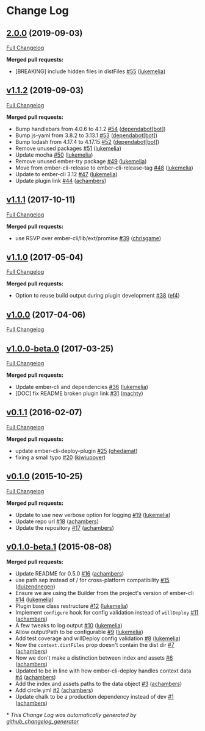 # Change Log

## [2.0.0](https://github.com/ember-cli-deploy/ember-cli-deploy-build/tree/2.0.0) (2019-09-03)
[Full Changelog](https://github.com/ember-cli-deploy/ember-cli-deploy-build/compare/v1.1.2...2.0.0)

**Merged pull requests:**

- \[BREAKING\] include hidden files in distFiles [\#55](https://github.com/ember-cli-deploy/ember-cli-deploy-build/pull/55) ([lukemelia](https://github.com/lukemelia))

## [v1.1.2](https://github.com/ember-cli-deploy/ember-cli-deploy-build/tree/v1.1.2) (2019-09-03)
[Full Changelog](https://github.com/ember-cli-deploy/ember-cli-deploy-build/compare/v1.1.1...v1.1.2)

**Merged pull requests:**

- Bump handlebars from 4.0.6 to 4.1.2 [\#54](https://github.com/ember-cli-deploy/ember-cli-deploy-build/pull/54) ([dependabot[bot]](https://github.com/apps/dependabot))
- Bump js-yaml from 3.8.2 to 3.13.1 [\#53](https://github.com/ember-cli-deploy/ember-cli-deploy-build/pull/53) ([dependabot[bot]](https://github.com/apps/dependabot))
- Bump lodash from 4.17.4 to 4.17.15 [\#52](https://github.com/ember-cli-deploy/ember-cli-deploy-build/pull/52) ([dependabot[bot]](https://github.com/apps/dependabot))
- Remove unused packages [\#51](https://github.com/ember-cli-deploy/ember-cli-deploy-build/pull/51) ([lukemelia](https://github.com/lukemelia))
- Update mocha [\#50](https://github.com/ember-cli-deploy/ember-cli-deploy-build/pull/50) ([lukemelia](https://github.com/lukemelia))
- Remove unused ember-try package [\#49](https://github.com/ember-cli-deploy/ember-cli-deploy-build/pull/49) ([lukemelia](https://github.com/lukemelia))
- Move from ember-cli-release to ember-cli-release-tag [\#48](https://github.com/ember-cli-deploy/ember-cli-deploy-build/pull/48) ([lukemelia](https://github.com/lukemelia))
- Update to ember-cli 3.12 [\#47](https://github.com/ember-cli-deploy/ember-cli-deploy-build/pull/47) ([lukemelia](https://github.com/lukemelia))
- Update plugin link [\#44](https://github.com/ember-cli-deploy/ember-cli-deploy-build/pull/44) ([achambers](https://github.com/achambers))

## [v1.1.1](https://github.com/ember-cli-deploy/ember-cli-deploy-build/tree/v1.1.1) (2017-10-11)
[Full Changelog](https://github.com/ember-cli-deploy/ember-cli-deploy-build/compare/v1.1.0...v1.1.1)

**Merged pull requests:**

- use RSVP over ember-cli/lib/ext/promise [\#39](https://github.com/ember-cli-deploy/ember-cli-deploy-build/pull/39) ([chrisgame](https://github.com/chrisgame))

## [v1.1.0](https://github.com/ember-cli-deploy/ember-cli-deploy-build/tree/v1.1.0) (2017-05-04)
[Full Changelog](https://github.com/ember-cli-deploy/ember-cli-deploy-build/compare/v1.0.0...v1.1.0)

**Merged pull requests:**

- Option to reuse build output during plugin development [\#38](https://github.com/ember-cli-deploy/ember-cli-deploy-build/pull/38) ([ef4](https://github.com/ef4))

## [v1.0.0](https://github.com/ember-cli-deploy/ember-cli-deploy-build/tree/v1.0.0) (2017-04-06)
[Full Changelog](https://github.com/ember-cli-deploy/ember-cli-deploy-build/compare/v1.0.0-beta.0...v1.0.0)

## [v1.0.0-beta.0](https://github.com/ember-cli-deploy/ember-cli-deploy-build/tree/v1.0.0-beta.0) (2017-03-25)
[Full Changelog](https://github.com/ember-cli-deploy/ember-cli-deploy-build/compare/v0.1.1...v1.0.0-beta.0)

**Merged pull requests:**

- Update ember-cli and dependencies [\#36](https://github.com/ember-cli-deploy/ember-cli-deploy-build/pull/36) ([lukemelia](https://github.com/lukemelia))
- \[DOC\] fix README broken plugin link [\#31](https://github.com/ember-cli-deploy/ember-cli-deploy-build/pull/31) ([machty](https://github.com/machty))

## [v0.1.1](https://github.com/ember-cli-deploy/ember-cli-deploy-build/tree/v0.1.1) (2016-02-07)
[Full Changelog](https://github.com/ember-cli-deploy/ember-cli-deploy-build/compare/v0.1.0...v0.1.1)

**Merged pull requests:**

- update ember-cli-deploy-plugin [\#25](https://github.com/ember-cli-deploy/ember-cli-deploy-build/pull/25) ([ghedamat](https://github.com/ghedamat))
- fixing a small typo [\#20](https://github.com/ember-cli-deploy/ember-cli-deploy-build/pull/20) ([kiwiupover](https://github.com/kiwiupover))

## [v0.1.0](https://github.com/ember-cli-deploy/ember-cli-deploy-build/tree/v0.1.0) (2015-10-25)
[Full Changelog](https://github.com/ember-cli-deploy/ember-cli-deploy-build/compare/v0.1.0-beta.1...v0.1.0)

**Merged pull requests:**

- Update to use new verbose option for logging [\#19](https://github.com/ember-cli-deploy/ember-cli-deploy-build/pull/19) ([lukemelia](https://github.com/lukemelia))
- Update repo url [\#18](https://github.com/ember-cli-deploy/ember-cli-deploy-build/pull/18) ([achambers](https://github.com/achambers))
- Update the repository [\#17](https://github.com/ember-cli-deploy/ember-cli-deploy-build/pull/17) ([achambers](https://github.com/achambers))

## [v0.1.0-beta.1](https://github.com/ember-cli-deploy/ember-cli-deploy-build/tree/v0.1.0-beta.1) (2015-08-08)
**Merged pull requests:**

- Update README for 0.5.0 [\#16](https://github.com/ember-cli-deploy/ember-cli-deploy-build/pull/16) ([achambers](https://github.com/achambers))
- use path.sep instead of / for cross-platform compatibility [\#15](https://github.com/ember-cli-deploy/ember-cli-deploy-build/pull/15) ([duizendnegen](https://github.com/duizendnegen))
- Ensure we are using the Builder from the project's version of ember-cli [\#14](https://github.com/ember-cli-deploy/ember-cli-deploy-build/pull/14) ([lukemelia](https://github.com/lukemelia))
- Plugin base class restructure [\#12](https://github.com/ember-cli-deploy/ember-cli-deploy-build/pull/12) ([lukemelia](https://github.com/lukemelia))
- Implement `configure` hook for config validation instead of `willDeploy` [\#11](https://github.com/ember-cli-deploy/ember-cli-deploy-build/pull/11) ([achambers](https://github.com/achambers))
- A few tweaks to log output [\#10](https://github.com/ember-cli-deploy/ember-cli-deploy-build/pull/10) ([lukemelia](https://github.com/lukemelia))
- Allow outputPath to be configurable [\#9](https://github.com/ember-cli-deploy/ember-cli-deploy-build/pull/9) ([lukemelia](https://github.com/lukemelia))
- Add test coverage and willDeploy config validation [\#8](https://github.com/ember-cli-deploy/ember-cli-deploy-build/pull/8) ([lukemelia](https://github.com/lukemelia))
- Now the `context.distFiles` prop doesn't contain the dist dir [\#7](https://github.com/ember-cli-deploy/ember-cli-deploy-build/pull/7) ([achambers](https://github.com/achambers))
- Now we don't make a distinction between index and assets [\#6](https://github.com/ember-cli-deploy/ember-cli-deploy-build/pull/6) ([achambers](https://github.com/achambers))
- Updated to be in line with how ember-cli-deploy handles context data [\#4](https://github.com/ember-cli-deploy/ember-cli-deploy-build/pull/4) ([achambers](https://github.com/achambers))
- Add the index and assets paths to the data object [\#3](https://github.com/ember-cli-deploy/ember-cli-deploy-build/pull/3) ([achambers](https://github.com/achambers))
- Add circle.yml [\#2](https://github.com/ember-cli-deploy/ember-cli-deploy-build/pull/2) ([achambers](https://github.com/achambers))
- Update chalk to be a production dependency instead of dev [\#1](https://github.com/ember-cli-deploy/ember-cli-deploy-build/pull/1) ([achambers](https://github.com/achambers))



\* *This Change Log was automatically generated by [github_changelog_generator](https://github.com/skywinder/Github-Changelog-Generator)*
